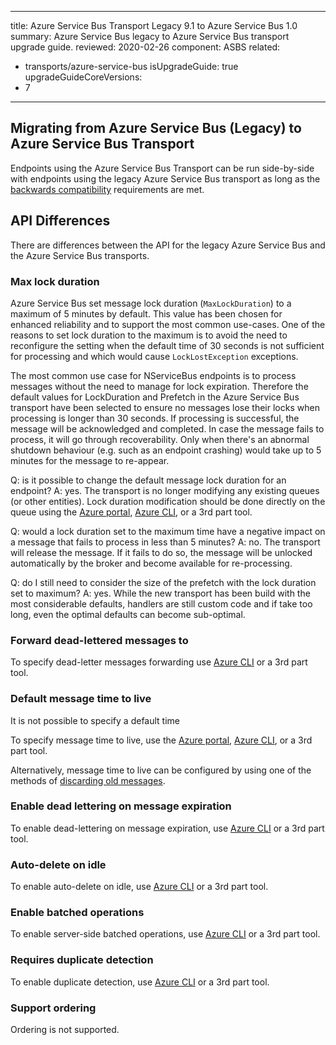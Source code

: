 ---
title: Azure Service Bus Transport Legacy 9.1 to Azure Service Bus 1.0
summary: Azure Service Bus legacy to Azure Service Bus transport upgrade guide.
reviewed: 2020-02-26
component: ASBS
related:
 - transports/azure-service-bus
isUpgradeGuide: true
upgradeGuideCoreVersions:
 - 7
 ---


## Migrating from Azure Service Bus (Legacy) to Azure Service Bus Transport

Endpoints using the Azure Service Bus Transport can be run side-by-side with endpoints using the legacy Azure Service Bus transport as long as the [backwards compatibility](/transports/azure-service-bus/compatibility.md) requirements are met.

## API Differences

There are differences between the API for the legacy Azure Service Bus and the Azure Service Bus transports.

### Max lock duration


Azure Service Bus set message lock duration (`MaxLockDuration`) to a maximum of 5 minutes by default. This value has been chosen for enhanced reliability and to support the most common use-cases. One of the reasons to set lock duration to the maximum is to avoid the need to reconfigure the setting when the default time of 30 seconds is not sufficient for processing and which would cause `LockLostException` exceptions. 

The most common use case for NServiceBus endpoints is to process messages without the need to manage for lock expiration. Therefore the default values for LockDuration and Prefetch in the Azure Service Bus transport have been selected to ensure no messages lose their locks when processing is longer than 30 seconds. If processing is successful, the message will be acknowledged and completed. In case the message fails to process, it will go through recoverability. Only when there's an abnormal shutdown behaviour (e.g. such as an endpoint crashing) would take up to 5 minutes for the message to re-appear.

Q: is it possible to change the default message lock duration for an endpoint?
A: yes. The transport is no longer modifying any existing queues (or other entities). Lock duration modification should be done directly on the queue using the [Azure portal](https://portal.azure.com/), [Azure CLI](https://docs.microsoft.com/en-us/cli/azure/servicebus/queue?view=azure-cli-latest#az-servicebus-queue-update), or a 3rd part tool.

Q: would a lock duration set to the maximum time have a negative impact on a message that fails to process in less than 5 minutes?
A: no. The transport will release the message. If it fails to do so, the message will be unlocked automatically by the broker and become available for re-processing.

Q: do I still need to consider the size of the prefetch with the lock duration set to maximum?
A: yes. While the new transport has been build with the most considerable defaults, handlers are still custom code and if take too long, even the optimal defaults can become sub-optimal.

### Forward dead-lettered messages to

To specify dead-letter messages forwarding use [Azure CLI](https://docs.microsoft.com/en-us/cli/azure/servicebus/queue?view=azure-cli-latest#az-servicebus-queue-update) or a 3rd part tool.


### Default message time to live

It is not possible to specify a default time

To specify message time to live, use the [Azure portal](https://portal.azure.com/), [Azure CLI](https://docs.microsoft.com/en-us/cli/azure/servicebus/queue?view=azure-cli-latest#az-servicebus-queue-update), or a 3rd part tool. 

Alternatively,  message time to live can be configured by using one of the methods of [discarding old messages](/nservicebus/messaging/discard-old-messages.md).

### Enable dead lettering on message expiration

To enable dead-lettering on message expiration, use [Azure CLI](https://docs.microsoft.com/en-us/cli/azure/servicebus/queue?view=azure-cli-latest#az-servicebus-queue-update) or a 3rd part tool.


### Auto-delete on idle

To enable auto-delete on idle, use [Azure CLI](https://docs.microsoft.com/en-us/cli/azure/servicebus/queue?view=azure-cli-latest#az-servicebus-queue-update) or a 3rd part tool.


### Enable batched operations

To enable server-side batched operations, use [Azure CLI](https://docs.microsoft.com/en-us/cli/azure/servicebus/queue?view=azure-cli-latest#az-servicebus-queue-update) or a 3rd part tool.


### Requires duplicate detection


To enable duplicate detection, use [Azure CLI](https://docs.microsoft.com/en-us/cli/azure/servicebus/queue?view=azure-cli-latest#az-servicebus-queue-update) or a 3rd part tool.


### Support ordering

Ordering is not supported.
